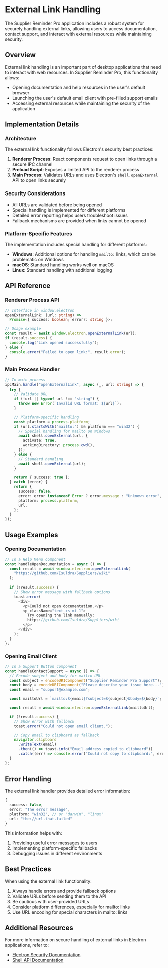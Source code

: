 # External Link Handling

The Supplier Reminder Pro application includes a robust system for securely handling external links, allowing users to access documentation, contact support, and interact with external resources while maintaining security.

## Overview

External link handling is an important part of desktop applications that need to interact with web resources. In Supplier Reminder Pro, this functionality allows:

- Opening documentation and help resources in the user's default browser
- Launching the user's default email client with pre-filled support emails
- Accessing external resources while maintaining the security of the application

## Implementation Details

### Architecture

The external link functionality follows Electron's security best practices:

1. **Renderer Process**: React components request to open links through a secure IPC channel
2. **Preload Script**: Exposes a limited API to the renderer process
3. **Main Process**: Validates URLs and uses Electron's `shell.openExternal` API to open links securely

### Security Considerations

- All URLs are validated before being opened
- Special handling is implemented for different platforms
- Detailed error reporting helps users troubleshoot issues
- Fallback mechanisms are provided when links cannot be opened

### Platform-Specific Features

The implementation includes special handling for different platforms:

- **Windows**: Additional options for handling `mailto:` links, which can be problematic on Windows
- **macOS**: Standard handling works well on macOS
- **Linux**: Standard handling with additional logging

## API Reference

### Renderer Process API

```typescript
// Interface in window.electron
openExternalLink: (url: string) =>
  Promise<{ success: boolean; error?: string }>;

// Usage example
const result = await window.electron.openExternalLink(url);
if (result.success) {
  console.log("Link opened successfully");
} else {
  console.error("Failed to open link:", result.error);
}
```

### Main Process Handler

```typescript
// In main process
ipcMain.handle("openExternalLink", async (_, url: string) => {
  try {
    // Validate URL
    if (!url || typeof url !== "string") {
      throw new Error(`Invalid URL format: ${url}`);
    }

    // Platform-specific handling
    const platform = process.platform;
    if (url.startsWith("mailto:") && platform === "win32") {
      // Special handling for mailto on Windows
      await shell.openExternal(url, {
        activate: true,
        workingDirectory: process.cwd(),
      });
    } else {
      // Standard handling
      await shell.openExternal(url);
    }

    return { success: true };
  } catch (error) {
    return {
      success: false,
      error: error instanceof Error ? error.message : "Unknown error",
      platform: process.platform,
      url,
    };
  }
});
```

## Usage Examples

### Opening Documentation

```typescript
// In a Help Menu component
const handleOpenDocumentation = async () => {
  const result = await window.electron.openExternalLink(
    "https://github.com/Isuldra/Suppliers/wiki"
  );

  if (!result.success) {
    // Show error message with fallback options
    toast.error(
      <div>
        <p>Could not open documentation.</p>
        <p className="text-xs mt-1">
          Try opening the link manually:
          https://github.com/Isuldra/Suppliers/wiki
        </p>
      </div>
    );
  }
};
```

### Opening Email Client

```typescript
// In a Support Button component
const handleContactSupport = async () => {
  // Encode subject and body for mailto URL
  const subject = encodeURIComponent("Supplier Reminder Pro Support");
  const body = encodeURIComponent("Please describe your issue here...");
  const email = "support@example.com";

  const mailtoUrl = `mailto:${email}?subject=${subject}&body=${body}`;

  const result = await window.electron.openExternalLink(mailtoUrl);

  if (!result.success) {
    // Show error with fallback
    toast.error("Could not open email client.");

    // Copy email to clipboard as fallback
    navigator.clipboard
      .writeText(email)
      .then(() => toast.info("Email address copied to clipboard"))
      .catch((err) => console.error("Could not copy to clipboard:", err));
  }
};
```

## Error Handling

The external link handler provides detailed error information:

```typescript
{
  success: false,
  error: "The error message",
  platform: "win32", // or "darwin", "linux"
  url: "the://url.that.failed"
}
```

This information helps with:

1. Providing useful error messages to users
2. Implementing platform-specific fallbacks
3. Debugging issues in different environments

## Best Practices

When using the external link functionality:

1. Always handle errors and provide fallback options
2. Validate URLs before sending them to the API
3. Be cautious with user-provided URLs
4. Consider platform differences, especially for mailto: links
5. Use URL encoding for special characters in mailto: links

## Additional Resources

For more information on secure handling of external links in Electron applications, refer to:

- [Electron Security Documentation](https://www.electronjs.org/docs/latest/tutorial/security)
- [Shell API Documentation](https://www.electronjs.org/docs/latest/api/shell)
